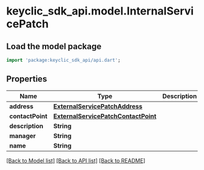 # keyclic_sdk_api.model.InternalServicePatch

## Load the model package
```dart
import 'package:keyclic_sdk_api/api.dart';
```

## Properties
Name | Type | Description | Notes
------------ | ------------- | ------------- | -------------
**address** | [**ExternalServicePatchAddress**](ExternalServicePatchAddress.md) |  | [optional] 
**contactPoint** | [**ExternalServicePatchContactPoint**](ExternalServicePatchContactPoint.md) |  | [optional] 
**description** | **String** |  | [optional] 
**manager** | **String** |  | [optional] 
**name** | **String** |  | [optional] 

[[Back to Model list]](../README.md#documentation-for-models) [[Back to API list]](../README.md#documentation-for-api-endpoints) [[Back to README]](../README.md)


